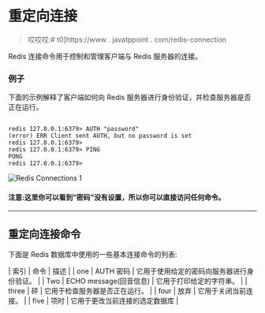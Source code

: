 # 重定向连接

> 哎哎哎:# t0]https://www . javatppoint . com/redis-connection

Redis 连接命令用于控制和管理客户端与 Redis 服务器的连接。

### 例子

下面的示例解释了客户端如何向 Redis 服务器进行身份验证，并检查服务器是否正在运行。

```

redis 127.0.0.1:6379> AUTH "password"
(error) ERR Client sent AUTH, but no password is set
redis 127.0.0.1:6379>
redis 127.0.0.1:6379> PING
PONG
redis 127.0.0.1:6379>

```

![Redis Connections 1](../Images/1bf45f0e30a4dcc940ae1a0367b497de.png)

#### 注意:这里你可以看到“密码”没有设置，所以你可以直接访问任何命令。

* * *

## 重定向连接命令

下面是 Redis 数据库中使用的一些基本连接命令的列表:

| 索引 | 命令 | 描述 |
| one | AUTH 密码 | 它用于使用给定的密码向服务器进行身份验证。 |
| Two | ECHO message(回音信息) | 它用于打印给定的字符串。 |
| three | 砰 | 它用于检查服务器是否正在运行。 |
| four | 放弃 | 它用于关闭当前连接。 |
| five | 项时 | 它用于更改当前连接的选定数据库 |